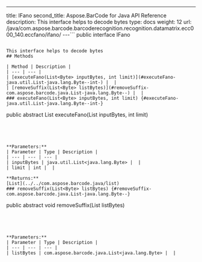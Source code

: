 ---
title: IFano
second_title: Aspose.BarCode for Java API Reference
description: This interface helps to decode bytes
type: docs
weight: 12
url: /java/com.aspose.barcode.barcoderecognition.recognition.datamatrix.ecc000_140.eccfano/ifano/
---```
public interface IFano
```

This interface helps to decode bytes
## Methods

| Method | Description |
| --- | --- |
| [executeFano(List<Byte> inputBytes, int limit)](#executeFano-java.util.List-java.lang.Byte--int-) |  |
| [removeSuffix(List<Byte> listBytes)](#removeSuffix-com.aspose.barcode.java.List-java.lang.Byte--) |  |
### executeFano(List<Byte> inputBytes, int limit) {#executeFano-java.util.List-java.lang.Byte--int-}
```
public abstract List<Byte> executeFano(List<Byte> inputBytes, int limit)
```




**Parameters:**
| Parameter | Type | Description |
| --- | --- | --- |
| inputBytes | java.util.List<java.lang.Byte> |  |
| limit | int |  |

**Returns:**
[List](../../com.aspose.barcode.java/list)
### removeSuffix(List<Byte> listBytes) {#removeSuffix-com.aspose.barcode.java.List-java.lang.Byte--}
```
public abstract void removeSuffix(List<Byte> listBytes)
```




**Parameters:**
| Parameter | Type | Description |
| --- | --- | --- |
| listBytes | com.aspose.barcode.java.List<java.lang.Byte> |  |

